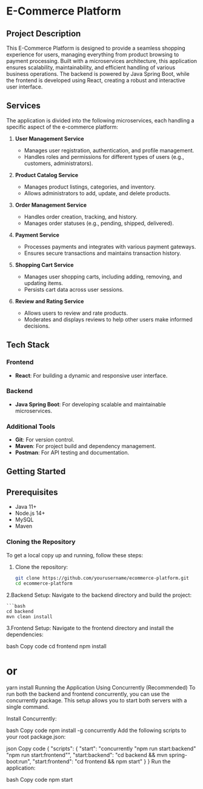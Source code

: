 # E-Commerce Platform

## Project Description
This E-Commerce Platform is designed to provide a seamless shopping experience for users, managing everything from product browsing to payment processing. Built with a microservices architecture, this application ensures scalability, maintainability, and efficient handling of various business operations. The backend is powered by Java Spring Boot, while the frontend is developed using React, creating a robust and interactive user interface.

## Services
The application is divided into the following microservices, each handling a specific aspect of the e-commerce platform:

1. **User Management Service**
    - Manages user registration, authentication, and profile management.
    - Handles roles and permissions for different types of users (e.g., customers, administrators).

2. **Product Catalog Service**
    - Manages product listings, categories, and inventory.
    - Allows administrators to add, update, and delete products.

3. **Order Management Service**
    - Handles order creation, tracking, and history.
    - Manages order statuses (e.g., pending, shipped, delivered).

4. **Payment Service**
    - Processes payments and integrates with various payment gateways.
    - Ensures secure transactions and maintains transaction history.

5. **Shopping Cart Service**
    - Manages user shopping carts, including adding, removing, and updating items.
    - Persists cart data across user sessions.

6. **Review and Rating Service**
    - Allows users to review and rate products.
    - Moderates and displays reviews to help other users make informed decisions.

## Tech Stack
### Frontend
- **React**: For building a dynamic and responsive user interface.

### Backend
- **Java Spring Boot**: For developing scalable and maintainable microservices.

### Additional Tools
- **Git**: For version control.
- **Maven**: For project build and dependency management.
- **Postman**: For API testing and documentation.

## Getting Started

## Prerequisites
- Java 11+
- Node.js 14+
- MySQL
- Maven

### Cloning the Repository

To get a local copy up and running, follow these steps:

1. Clone the repository:
   ```bash
   git clone https://github.com/yourusername/ecommerce-platform.git
   cd ecommerce-platform
   
2.Backend Setup:
Navigate to the backend directory and build the project:

    ```bash
    cd backend
    mvn clean install

3.Frontend Setup:
Navigate to the frontend directory and install the dependencies:

bash
Copy code
cd frontend
npm install
# or
yarn install
Running the Application
Using Concurrently (Recommended)
To run both the backend and frontend concurrently, you can use the concurrently package. This setup allows you to start both servers with a single command.

Install Concurrently:

bash
Copy code
npm install -g concurrently
Add the following scripts to your root package.json:

json
Copy code
{
  "scripts": {
    "start": "concurrently \"npm run start:backend\" \"npm run start:frontend\"",
    "start:backend": "cd backend && mvn spring-boot:run",
    "start:frontend": "cd frontend && npm start"
  }
}
Run the application:

bash
Copy code
npm start
